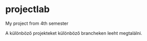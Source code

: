 # projectlab
My project from 4th semester 

A különböző projekteket különböző brancheken leeht megtalálni.
